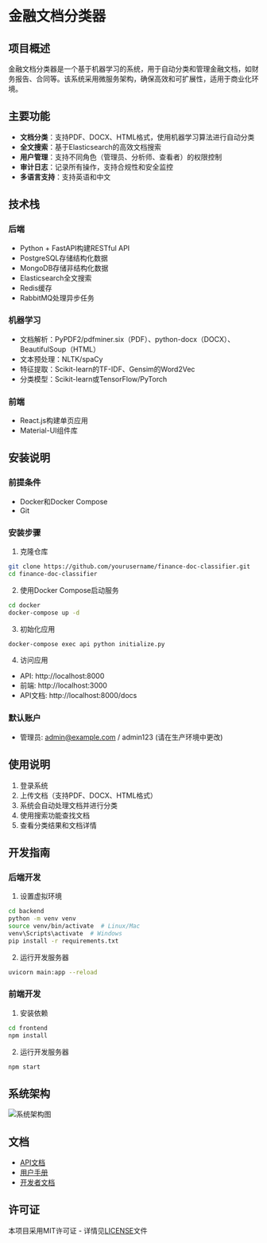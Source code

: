 # 金融文档分类器

## 项目概述
金融文档分类器是一个基于机器学习的系统，用于自动分类和管理金融文档，如财务报告、合同等。该系统采用微服务架构，确保高效和可扩展性，适用于商业化环境。

## 主要功能
- **文档分类**：支持PDF、DOCX、HTML格式，使用机器学习算法进行自动分类
- **全文搜索**：基于Elasticsearch的高效文档搜索
- **用户管理**：支持不同角色（管理员、分析师、查看者）的权限控制
- **审计日志**：记录所有操作，支持合规性和安全监控
- **多语言支持**：支持英语和中文

## 技术栈
### 后端
- Python + FastAPI构建RESTful API
- PostgreSQL存储结构化数据
- MongoDB存储非结构化数据
- Elasticsearch全文搜索
- Redis缓存
- RabbitMQ处理异步任务

### 机器学习
- 文档解析：PyPDF2/pdfminer.six（PDF）、python-docx（DOCX）、BeautifulSoup（HTML）
- 文本预处理：NLTK/spaCy
- 特征提取：Scikit-learn的TF-IDF、Gensim的Word2Vec
- 分类模型：Scikit-learn或TensorFlow/PyTorch

### 前端
- React.js构建单页应用
- Material-UI组件库

## 安装说明

### 前提条件
- Docker和Docker Compose
- Git

### 安装步骤
1. 克隆仓库
```bash
git clone https://github.com/yourusername/finance-doc-classifier.git
cd finance-doc-classifier
```

2. 使用Docker Compose启动服务
```bash
cd docker
docker-compose up -d
```

3. 初始化应用
```bash
docker-compose exec api python initialize.py
```

4. 访问应用
- API: http://localhost:8000
- 前端: http://localhost:3000
- API文档: http://localhost:8000/docs

### 默认账户
- 管理员: admin@example.com / admin123 (请在生产环境中更改)

## 使用说明
1. 登录系统
2. 上传文档（支持PDF、DOCX、HTML格式）
3. 系统会自动处理文档并进行分类
4. 使用搜索功能查找文档
5. 查看分类结果和文档详情

## 开发指南

### 后端开发
1. 设置虚拟环境
```bash
cd backend
python -m venv venv
source venv/bin/activate  # Linux/Mac
venv\Scripts\activate  # Windows
pip install -r requirements.txt
```

2. 运行开发服务器
```bash
uvicorn main:app --reload
```

### 前端开发
1. 安装依赖
```bash
cd frontend
npm install
```

2. 运行开发服务器
```bash
npm start
```

## 系统架构
![系统架构图](docs/architecture.png)

## 文档
- [API文档](http://localhost:8000/docs)
- [用户手册](docs/user_manual.md)
- [开发者文档](docs/developer_guide.md)

## 许可证
本项目采用MIT许可证 - 详情见[LICENSE](LICENSE)文件 